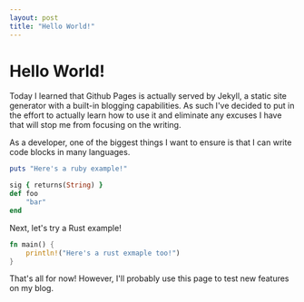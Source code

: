 ```yaml
---
layout: post
title: "Hello World!"
---
```


# Hello World!

Today I learned that Github Pages is actually served by Jekyll, a static site generator with a built-in blogging capabilities. As such I've decided to put in the effort to actually learn how to use it and eliminate any excuses I have that will stop me from focusing on the writing.

As a developer, one of the biggest things I want to ensure is that I can write code blocks in many languages.

```ruby
puts "Here's a ruby example!"

sig { returns(String) }
def foo
    "bar"
end
```

Next, let's try a Rust example!

```rust
fn main() {
    println!("Here's a rust exmaple too!")
}
```

That's all for now! However, I'll probably use this page to test new features on my blog.
